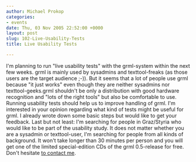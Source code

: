 ```yaml
---
author: Michael Prokop
categories:
- events
date: Thu, 03 Nov 2005 22:52:00 +0000
layout: post
slug: 102-Live-Usability-Tests
title: Live Usability Tests

---
```

I'm planning to run "live usability tests" with the grml\-system within the next few weeks. grml is mainly used by sysadmins and texttool\-freaks (as those users are the target audience ;\-)). But it seems that a lot of people use grml because "it just works" even though they are neither sysadmins nor texttool\-geeks.grml shouldn't be only a distribution with good hardware recognition and "lots of the right tools" but also be comfortable to use. Running usability tests should help us to improve handling of grml.
I'm interested in your opinion regarding what kind of tests might be useful for grml. I already wrote down some basic steps but would like to get your feedback.
Last but not least: I'm searching for people in Graz/Styria who would like to be part of the usability study. It does not matter whether you are a sysadmin or texttool\-user, I'm searching for people from all kinds of background. It won't take longer than 30 minutes per person and you will get one of the limited special\-edition CDs of the grml 0\.5\-release for free.
Don't hesitate [to contact me](https://grml.org/contact/).
